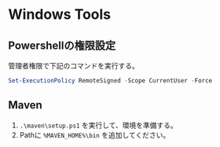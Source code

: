 # Windows Tools

## Powershellの権限設定

管理者権限で下記のコマンドを実行する。

```ps1
Set-ExecutionPolicy RemoteSigned -Scope CurrentUser -Force
```

## Maven

1. `.\maven\setup.ps1` を実行して、環境を準備する。
2. Pathに `%MAVEN_HOME%\bin` を追加してください。
